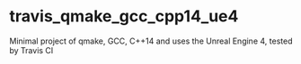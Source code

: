 # travis_qmake_gcc_cpp14_ue4
Minimal project of qmake, GCC, C++14 and uses the Unreal Engine 4, tested by Travis CI

